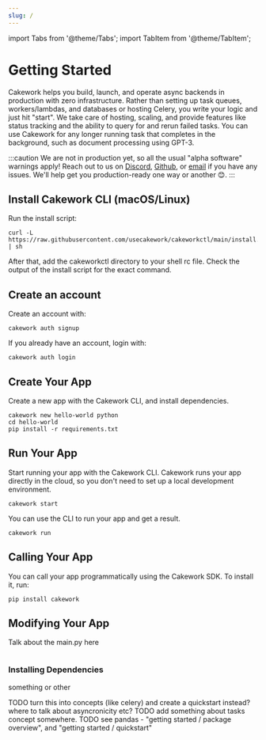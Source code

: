 ```yaml
---
slug: /
---
```

import Tabs from '@theme/Tabs';
import TabItem from '@theme/TabItem';


# Getting Started

Cakework helps you build, launch, and operate async backends in production with zero infrastructure.
Rather than setting up task queues, workers/lambdas, and databases or hosting Celery, you write your logic and just hit "start". We take care of hosting, scaling, and provide features like status tracking and the ability to query for and rerun failed tasks. You can use Cakework for any longer running task that completes in the background, such as document processing using GPT-3.

:::caution
We are not in production yet, so all the usual "alpha software" warnings apply! Reach out to us on [Discord](https://discord.gg/yB6GvheDcP), [Github](https://github.com/usecakework), or [email](mailto:eric@cakework.com) if you have any issues. We'll help get you production-ready one way or another 😊.
:::

## Install Cakework CLI (macOS/Linux)
Run the install script:

```
curl -L https://raw.githubusercontent.com/usecakework/cakeworkctl/main/install.sh | sh
```

After that, add the cakeworkctl directory to your shell rc file. Check the output of the install script for the exact command.

## Create an account
Create an account with:
```
cakework auth signup
```

If you already have an account, login with:
```
cakework auth login
```

## Create Your App
Create a new app with the Cakework CLI, and install dependencies.

<Tabs groupId="lang">
<TabItem value="python" label="Python">

```
cakework new hello-world python
cd hello-world
pip install -r requirements.txt
```

</TabItem>
</Tabs>


## Run Your App
Start running your app with the Cakework CLI. Cakework runs your app directly in the cloud, so you don't need to set up a local development environment.

<Tabs groupId="lang">
<TabItem value="python" label="Python">

```
cakework start
```

You can use the CLI to run your app and get a result.

```
cakework run
```

</TabItem>
</Tabs>

## Calling Your App
You can call your app programmatically using the Cakework SDK. To install it, run:

<Tabs groupId="lang">
<TabItem value="python" label="Python">

```
pip install cakework
```

</TabItem>
</Tabs>

## Modifying Your App

Talk about the main.py here

```
```

### Installing Dependencies
something or other

TODO turn this into concepts (like celery) and create a quickstart instead? where to talk about asyncronicity etc?
TODO add something about tasks concept somewhere.
TODO see pandas - "getting started / package overview", and "getting started / quickstart"
